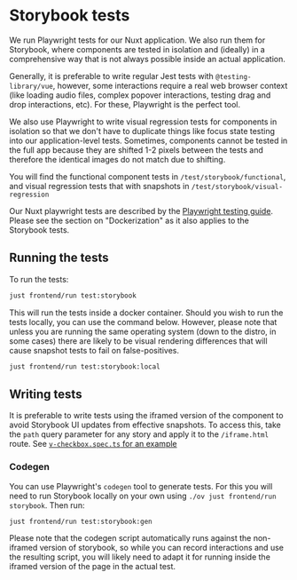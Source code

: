 # Storybook tests

We run Playwright tests for our Nuxt application. We also run them for
Storybook, where components are tested in isolation and (ideally) in a
comprehensive way that is not always possible inside an actual application.

Generally, it is preferable to write regular Jest tests with
`@testing-library/vue`, however, some interactions require a real web browser
context (like loading audio files, complex popover interactions, testing drag
and drop interactions, etc). For these, Playwright is the perfect tool.

We also use Playwright to write visual regression tests for components in
isolation so that we don't have to duplicate things like focus state testing
into our application-level tests. Sometimes, components cannot be tested in the
full app because they are shifted 1-2 pixels between the tests and therefore the
identical images do not match due to shifting.

You will find the functional component tests in `/test/storybook/functional`,
and visual regression tests that with snapshots in
`/test/storybook/visual-regression`

Our Nuxt playwright tests are described by the
[Playwright testing guide](./playwright_tests.md). Please see the section on
"Dockerization" as it also applies to the Storybook tests.

## Running the tests

To run the tests:

```bash
just frontend/run test:storybook
```

This will run the tests inside a docker container. Should you wish to run the
tests locally, you can use the command below. However, please note that unless
you are running the same operating system (down to the distro, in some cases)
there are likely to be visual rendering differences that will cause snapshot
tests to fail on false-positives.

```bash
just frontend/run test:storybook:local
```

## Writing tests

It is preferable to write tests using the iframed version of the component to
avoid Storybook UI updates from effective snapshots. To access this, take the
`path` query parameter for any story and apply it to the `/iframe.html` route.
See
[`v-checkbox.spec.ts` for an example](https://github.com/WordPress/openverse/blob/main/frontend/test/storybook/visual-regression/v-checkbox.spec.ts)

### Codegen

You can use Playwright's `codegen` tool to generate tests. For this you will
need to run Storybook locally on your own using
`./ov just frontend/run storybook`. Then run:

```bash
just frontend/run test:storybook:gen
```

Please note that the codegen script automatically runs against the non-iframed
version of storybook, so while you can record interactions and use the resulting
script, you will likely need to adapt it for running inside the iframed version
of the page in the actual test.
